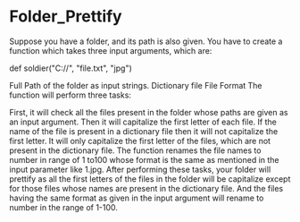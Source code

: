 # Folder_Prettify
Suppose you have a folder, and its path is also given. You have to create a function which takes three input arguments, which are:

def soldier("C://", "file.txt", "jpg")

Full Path of the folder as input strings.
Dictionary file
File Format
The function will perform three tasks:

First, it will check all the files present in the folder whose paths are given as an input argument.
Then it will capitalize the first letter of each file. If the name of the file is present in a dictionary file then it will not capitalize the first letter. It will only capitalize the first letter of the files, which are not present in the dictionary file. 
The function renames the file names to number in range of 1 to100 whose format is the same as mentioned in the input parameter like 1.jpg.
After performing these tasks, your folder will prettify as all the first letters of the files in the folder will be capitalize except for those files whose names are present in the dictionary file. And the files having the same format as given in the input argument will rename to number in the range of 1-100.
